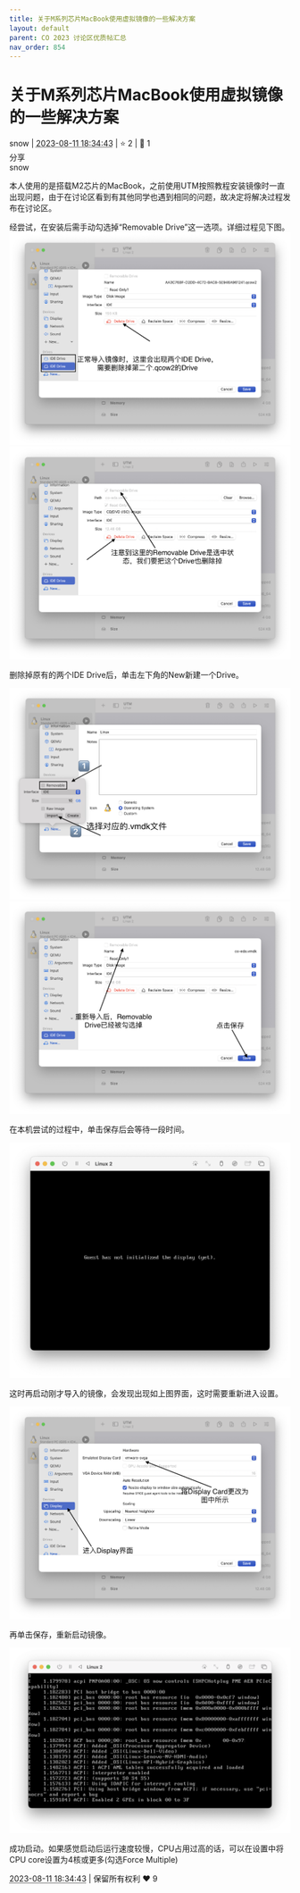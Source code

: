 ```yaml
---
title: 关于M系列芯片MacBook使用虚拟镜像的一些解决方案
layout: default
parent: CO 2023 讨论区优质帖汇总
nav_order: 854
---
```

# 关于M系列芯片MacBook使用虚拟镜像的一些解决方案
<div class="post-info">
<span>snow</span>
|
<abbr title="2023-08-11T18:34:43.030045+08:00"><time datetime="2023-08-11T18:34:43.030045+08:00">2023-08-11 18:34:43</time></abbr>
|
<span>⭐️ 2</span>
|
<span>💬️ 1</span>
<br>
<div><div class="post-tag">分享</div></div>
</div>

<div id="reply-3290" class="reply reply-l0">
<div class="reply-header">
<span>snow</span>
</div>
<div class="reply-text">


本人使用的是搭载M2芯片的MacBook，之前使用UTM按照教程安装镜像时一直出现问题，由于在讨论区看到有其他同学也遇到相同的问题，故决定将解决过程发布在讨论区。

经尝试，在安装后需手动勾选掉“Removable Drive”这一选项。详细过程见下图。
![Screenshot 20230811 at 18.14.45.png](/assets/2023/854/Screenshot_2023-08-11_at_18.14.45.png)
![Screenshot 20230811 at 18.17.34.png](/assets/2023/854/Screenshot_2023-08-11_at_18.17.34.png)

删除掉原有的两个IDE Drive后，单击左下角的New新建一个Drive。

![Screenshot 20230811 at 18.03.53.png](/assets/2023/854/Screenshot_2023-08-11_at_18.03.53.png)
![Screenshot 20230811 at 18.20.09.png](/assets/2023/854/Screenshot_2023-08-11_at_18.20.09.png)

在本机尝试的过程中，单击保存后会等待一段时间。

![Screenshot 20230811 at 18.22.14.png](/assets/2023/854/Screenshot_2023-08-11_at_18.22.14.png)

这时再启动刚才导入的镜像，会发现出现如上图界面，这时需要重新进入设置。

![Screenshot 20230811 at 18.22.34.png](/assets/2023/854/Screenshot_2023-08-11_at_18.22.34.png)

再单击保存，重新启动镜像。

![Screenshot 20230811 at 18.26.11.png](/assets/2023/854/Screenshot_2023-08-11_at_18.26.11.png)

成功启动。如果感觉启动后运行速度较慢，CPU占用过高的话，可以在设置中将CPU core设置为4核或更多(勾选Force Multiple)

</div>
<div class="reply-footer">
<abbr title="2023-08-11T18:34:43.117838+08:00"><time datetime="2023-08-11T18:34:43.117838+08:00">2023-08-11 18:34:43</time></abbr>
|
<span>保留所有权利</span>
<span class="reply-vote">❤️ 9</span>
</div>
</div>